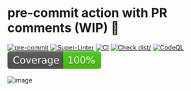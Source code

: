 # pre-commit action with PR comments (WIP) :rocket:

[![pre-commit](https://img.shields.io/badge/pre--commit-enabled-brightgreen?logo=pre-commit)](https://github.com/pre-commit/pre-commit)
[![Super-Linter](https://github.com/mantulen/pre-commit-action/actions/workflows/linter.yml/badge.svg)](https://github.com/mantulen/pre-commit-action/actions/workflows/linter.yml)
[![CI](https://github.com/mantulen/pre-commit-action/actions/workflows/ci.yml/badge.svg)](https://github.com/mantulen/pre-commit-action/actions/workflows/ci.yml)
[![Check dist/](https://github.com/mantulen/pre-commit-action/actions/workflows/check-dist.yml/badge.svg)](https://github.com/mantulen/pre-commit-action/actions/workflows/check-dist.yml)
[![CodeQL](https://github.com/mantulen/pre-commit-action/actions/workflows/codeql-analysis.yml/badge.svg)](https://github.com/mantulen/pre-commit-action/actions/workflows/codeql-analysis.yml)
[![Coverage](./badges/coverage.svg)](https://mantulen.github.io/pre-commit-action/)

![image](https://github.com/user-attachments/assets/3669617e-e667-489c-bd07-a1930a87bd95)
